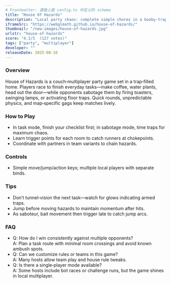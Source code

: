 ```yaml
---
# Frontmatter: 遵循上面 config.ts 中定义的 schema
title: "House Of Hazards"
description: "Local party chaos: complete simple chores in a booby‑trapped house while friends trigger hazards to knock you out." 
iframeSrc: "https://webglmath.github.io/house-of-hazards/"
thumbnail: "/new-images/house-of-hazards.jpg"
urlstr: "house-of-hazards"
score: "4.1/5  (127 votes)"
tags: ["party", "multiplayer"]
developer: ""
releaseDate: 2025-08-16
---
```




### Overview
House of Hazards is a couch‑multiplayer party game set in a trap‑filled home. Players race to finish everyday tasks—make coffee, water plants, head out the door—while opponents sabotage them by firing toasters, swinging lamps, or activating floor traps. Quick rounds, unpredictable physics, and map‑specific gags keep matches lively.

### How to Play
- In task mode, finish your checklist first; in sabotage mode, time traps for maximum chaos.
- Learn trigger points for each room to catch runners at chokepoints.
- Coordinate with partners in team variants to chain hazards.

### Controls
- Simple move/jump/action keys; multiple local players with separate binds.

### Tips
- Don’t tunnel‑vision the next task—watch for glows indicating armed traps.
- Jump before moving hazards to maintain momentum after hits.
- As saboteur, bait movement then trigger late to catch jump arcs.

### FAQ
- Q: How do I win consistently against multiple opponents?  
  A: Plan a task route with minimal room crossings and avoid known ambush spots.
- Q: Can we customize rules or teams in this game?  
  A: Many hosts allow team play and house rule tweaks.
- Q: Is there a single‑player mode available?  
  A: Some hosts include bot races or challenge runs, but the game shines in local multiplayer.

